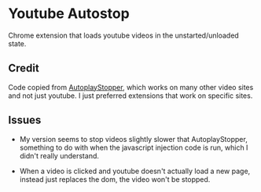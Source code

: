 # Youtube Autostop

Chrome extension that loads youtube videos in the unstarted/unloaded state.

## Credit

Code copied from [AutoplayStopper](https://chrome.google.com/webstore/detail/autoplaystopper/ejddcgojdblidajhngkogefpkknnebdh), which works on many other video sites and not just youtube. I just preferred extensions that work on specific sites.

## Issues

* My version seems to stop videos slightly slower that AutoplayStopper, something to do with when the javascript injection code is run, which I didn't really understand.

* When a video is clicked and youtube doesn't actually load a new page, instead just replaces the dom, the video won't be stopped.